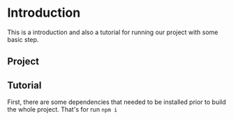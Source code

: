 # Introduction
This is a introduction and also a tutorial for running our project with some basic step.

## Project

## Tutorial

First, there are some dependencies that needed to be installed prior to build the whole project. That's for run ```npm i```
